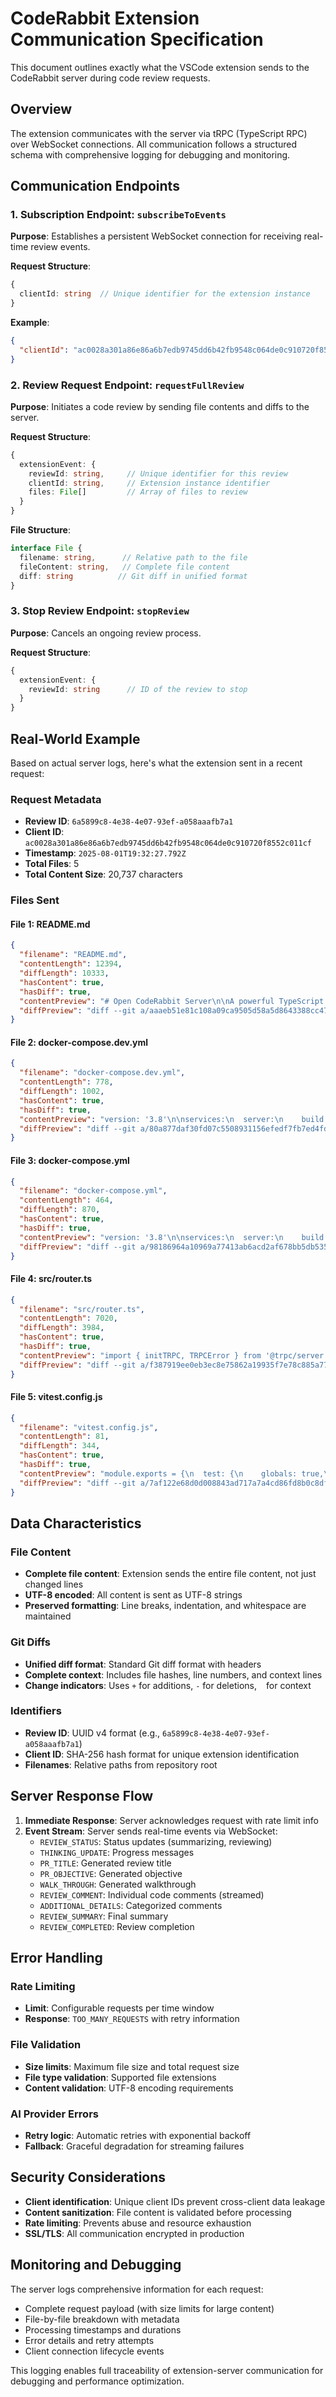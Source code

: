 # CodeRabbit Extension Communication Specification

This document outlines exactly what the VSCode extension sends to the CodeRabbit server during code review requests.

## Overview

The extension communicates with the server via tRPC (TypeScript RPC) over WebSocket connections. All communication follows a structured schema with comprehensive logging for debugging and monitoring.

## Communication Endpoints

### 1. Subscription Endpoint: `subscribeToEvents`

**Purpose**: Establishes a persistent WebSocket connection for receiving real-time review events.

**Request Structure**:
```typescript
{
  clientId: string  // Unique identifier for the extension instance
}
```

**Example**:
```json
{
  "clientId": "ac0028a301a86e86a6b7edb9745dd6b42fb9548c064de0c910720f8552c011cf"
}
```

### 2. Review Request Endpoint: `requestFullReview`

**Purpose**: Initiates a code review by sending file contents and diffs to the server.

**Request Structure**:
```typescript
{
  extensionEvent: {
    reviewId: string,     // Unique identifier for this review
    clientId: string,     // Extension instance identifier
    files: File[]         // Array of files to review
  }
}
```

**File Structure**:
```typescript
interface File {
  filename: string,      // Relative path to the file
  fileContent: string,   // Complete file content
  diff: string          // Git diff in unified format
}
```

### 3. Stop Review Endpoint: `stopReview`

**Purpose**: Cancels an ongoing review process.

**Request Structure**:
```typescript
{
  extensionEvent: {
    reviewId: string      // ID of the review to stop
  }
}
```

## Real-World Example

Based on actual server logs, here's what the extension sent in a recent request:

### Request Metadata
- **Review ID**: `6a5899c8-4e38-4e07-93ef-a058aaafb7a1`
- **Client ID**: `ac0028a301a86e86a6b7edb9745dd6b42fb9548c064de0c910720f8552c011cf`
- **Timestamp**: `2025-08-01T19:32:27.792Z`
- **Total Files**: 5
- **Total Content Size**: 20,737 characters

### Files Sent

#### File 1: README.md
```json
{
  "filename": "README.md",
  "contentLength": 12394,
  "diffLength": 10333,
  "hasContent": true,
  "hasDiff": true,
  "contentPreview": "# Open CodeRabbit Server\n\nA powerful TypeScript backend server that provides AI-powered code review services for VSCode extensions. CodeRabbit analyzes code changes, generates intelligent comments, an...",
  "diffPreview": "diff --git a/aaaeb51e81c108a09ca9505d58a5d8643388cc47 b/477deac46346775824dfd1c3b3ff166a384025aa\nindex aaaeb51..477deac 100644\n--- a/aaaeb51e81c108a09ca9505d58a5d8643388cc47\n+++ b/477deac46346775824df..."
}
```

#### File 2: docker-compose.dev.yml
```json
{
  "filename": "docker-compose.dev.yml",
  "contentLength": 778,
  "diffLength": 1002,
  "hasContent": true,
  "hasDiff": true,
  "contentPreview": "version: '3.8'\n\nservices:\n  server:\n    build:\n      context: .\n      target: builder # Use the builder stage for development\n    ports:\n      - '5353:5353'\n    env_file:\n      - .env\n    volumes:\n   ...",
  "diffPreview": "diff --git a/80a877daf30fd07c5508931156efedf7fb7ed4fd b/60202aebcfb803db9c24c3973e82587fde830ba8\nindex 80a877d..60202ae 100644\n--- a/80a877daf30fd07c5508931156efedf7fb7ed4fd\n+++ b/60202aebcfb803db9c24..."
}
```

#### File 3: docker-compose.yml
```json
{
  "filename": "docker-compose.yml",
  "contentLength": 464,
  "diffLength": 870,
  "hasContent": true,
  "hasDiff": true,
  "contentPreview": "version: '3.8'\n\nservices:\n  server:\n    build: .\n    ports:\n      - '5353:5353'\n    env_file:\n      - .env\n    environment:\n      - NODE_ENV=production\n      - HOST=0.0.0.0\n    restart: unless-stopped...",
  "diffPreview": "diff --git a/98186964a10969a77413ab6acd2af678bb5db535 b/8871912ff8743544ccd95b70258d62ecae33f668\nindex 9818696..8871912 100644\n--- a/98186964a10969a77413ab6acd2af678bb5db535\n+++ b/8871912ff8743544ccd9..."
}
```

#### File 4: src/router.ts
```json
{
  "filename": "src/router.ts",
  "contentLength": 7020,
  "diffLength": 3984,
  "hasContent": true,
  "hasDiff": true,
  "contentPreview": "import { initTRPC, TRPCError } from '@trpc/server';\nimport { z } from 'zod';\nimport { observable } from '@trpc/server/observable';\nimport { EventEmitter } from 'events';\nimport { ReviewService } from ...",
  "diffPreview": "diff --git a/f387919ee0eb3ec8e75862a19935f7e78c885a77 b/221f8cd7b9049fd1125b0afbded793d82a0476a5\nindex f387919..221f8cd 100644\n--- a/f387919ee0eb3ec8e75862a19935f7e78c885a77\n+++ b/221f8cd7b9049fd1125b..."
}
```

#### File 5: vitest.config.js
```json
{
  "filename": "vitest.config.js",
  "contentLength": 81,
  "diffLength": 344,
  "hasContent": true,
  "hasDiff": true,
  "contentPreview": "module.exports = {\n  test: {\n    globals: true,\n    environment: 'node',\n  },\n};\n",
  "diffPreview": "diff --git a/7af122e68d0d008843ad717a7a4cd86fd8b0c8df b/c83dd0a0543b63e85e77f5ae5279030a9fdc79da\nindex 7af122e..c83dd0a 100644\n--- a/7af122e68d0d008843ad717a7a4cd86fd8b0c8df\n+++ b/c83dd0a0543b63e85e77..."
}
```

## Data Characteristics

### File Content
- **Complete file content**: Extension sends the entire file content, not just changed lines
- **UTF-8 encoded**: All content is sent as UTF-8 strings
- **Preserved formatting**: Line breaks, indentation, and whitespace are maintained

### Git Diffs
- **Unified diff format**: Standard Git diff format with headers
- **Complete context**: Includes file hashes, line numbers, and context lines
- **Change indicators**: Uses `+` for additions, `-` for deletions, ` ` for context

### Identifiers
- **Review ID**: UUID v4 format (e.g., `6a5899c8-4e38-4e07-93ef-a058aaafb7a1`)
- **Client ID**: SHA-256 hash format for unique extension identification
- **Filenames**: Relative paths from repository root

## Server Response Flow

1. **Immediate Response**: Server acknowledges request with rate limit info
2. **Event Stream**: Server sends real-time events via WebSocket:
   - `REVIEW_STATUS`: Status updates (summarizing, reviewing)
   - `THINKING_UPDATE`: Progress messages
   - `PR_TITLE`: Generated review title
   - `PR_OBJECTIVE`: Generated objective
   - `WALK_THROUGH`: Generated walkthrough
   - `REVIEW_COMMENT`: Individual code comments (streamed)
   - `ADDITIONAL_DETAILS`: Categorized comments
   - `REVIEW_SUMMARY`: Final summary
   - `REVIEW_COMPLETED`: Review completion

## Error Handling

### Rate Limiting
- **Limit**: Configurable requests per time window
- **Response**: `TOO_MANY_REQUESTS` with retry information

### File Validation
- **Size limits**: Maximum file size and total request size
- **File type validation**: Supported file extensions
- **Content validation**: UTF-8 encoding requirements

### AI Provider Errors
- **Retry logic**: Automatic retries with exponential backoff
- **Fallback**: Graceful degradation for streaming failures

## Security Considerations

- **Client identification**: Unique client IDs prevent cross-client data leakage
- **Content sanitization**: File content is validated before processing
- **Rate limiting**: Prevents abuse and resource exhaustion
- **SSL/TLS**: All communication encrypted in production

## Monitoring and Debugging

The server logs comprehensive information for each request:
- Complete request payload (with size limits for large content)
- File-by-file breakdown with metadata
- Processing timestamps and durations
- Error details and retry attempts
- Client connection lifecycle events

This logging enables full traceability of extension-server communication for debugging and performance optimization.
